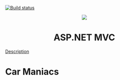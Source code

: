 [![Build status](https://ci.appveyor.com/api/projects/status/xb73dcob5548ksps?svg=true)](https://ci.appveyor.com/project/danielrss/carmaniacs)

<p align="center">
<a href="http://academy.telerik.com/">
<img src="https://camo.githubusercontent.com/08ecbe7b67d65cc7c6990787e2836b27b4296f2d/68747470733a2f2f7261772e6769746875622e636f6d2f666c65787472792f54656c6572696b2d41636164656d792f6d61737465722f50726f6772616d6d696e6725323077697468253230432532332f436f6465732f4f746865722f54656c6572696b2e706e67"/>
</a>

<h1 align="center">ASP.NET MVC</h1>

[Description](https://github.com/TelerikAcademy/ASP.NET-MVC/blob/master/resources/Final%20Project/2017/README.md)

# Car Maniacs
